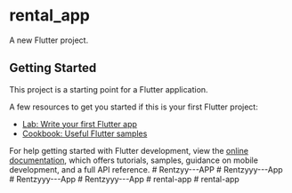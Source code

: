 # rental_app

A new Flutter project.

## Getting Started

This project is a starting point for a Flutter application.

A few resources to get you started if this is your first Flutter project:

- [Lab: Write your first Flutter app](https://docs.flutter.dev/get-started/codelab)
- [Cookbook: Useful Flutter samples](https://docs.flutter.dev/cookbook)

For help getting started with Flutter development, view the
[online documentation](https://docs.flutter.dev/), which offers tutorials,
samples, guidance on mobile development, and a full API reference.
#   R e n t z y y - - - A P P  
 #   R e n t z y y y - - - A p p  
 #   R e n t z y y y - - - A p p  
 #   R e n t z y y y - - - A p p  
 #   r e n t a l - a p p  
 #   r e n t a l - a p p  
 